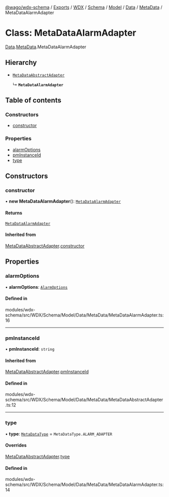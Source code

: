 [@wago/wdx-schema](../README.md) / [Exports](../modules.md) / [WDX](../modules/WDX.md) / [Schema](../modules/WDX.Schema.md) / [Model](../modules/WDX.Schema.Model.md) / [Data](../modules/WDX.Schema.Model.Data.md) / [MetaData](../modules/WDX.Schema.Model.Data.MetaData.md) / MetaDataAlarmAdapter

# Class: MetaDataAlarmAdapter

[Data](../modules/WDX.Schema.Model.Data.md).[MetaData](../modules/WDX.Schema.Model.Data.MetaData.md).MetaDataAlarmAdapter

## Hierarchy

- [`MetaDataAbstractAdapter`](WDX.Schema.Model.Data.MetaData.MetaDataAbstractAdapter.md)

  ↳ **`MetaDataAlarmAdapter`**

## Table of contents

### Constructors

- [constructor](WDX.Schema.Model.Data.MetaData.MetaDataAlarmAdapter.md#constructor)

### Properties

- [alarmOptions](WDX.Schema.Model.Data.MetaData.MetaDataAlarmAdapter.md#alarmoptions)
- [pmInstanceId](WDX.Schema.Model.Data.MetaData.MetaDataAlarmAdapter.md#pminstanceid)
- [type](WDX.Schema.Model.Data.MetaData.MetaDataAlarmAdapter.md#type)

## Constructors

### constructor

• **new MetaDataAlarmAdapter**(): [`MetaDataAlarmAdapter`](WDX.Schema.Model.Data.MetaData.MetaDataAlarmAdapter.md)

#### Returns

[`MetaDataAlarmAdapter`](WDX.Schema.Model.Data.MetaData.MetaDataAlarmAdapter.md)

#### Inherited from

[MetaDataAbstractAdapter](WDX.Schema.Model.Data.MetaData.MetaDataAbstractAdapter.md).[constructor](WDX.Schema.Model.Data.MetaData.MetaDataAbstractAdapter.md#constructor)

## Properties

### alarmOptions

• **alarmOptions**: [`AlarmOptions`](WDX.Schema.Model.Instance.AlarmOptions.md)

#### Defined in

modules/wdx-schema/src/WDX/Schema/Model/Data/MetaData/MetaDataAlarmAdapter.ts:16

___

### pmInstanceId

• **pmInstanceId**: `string`

#### Inherited from

[MetaDataAbstractAdapter](WDX.Schema.Model.Data.MetaData.MetaDataAbstractAdapter.md).[pmInstanceId](WDX.Schema.Model.Data.MetaData.MetaDataAbstractAdapter.md#pminstanceid)

#### Defined in

modules/wdx-schema/src/WDX/Schema/Model/Data/MetaData/MetaDataAbstractAdapter.ts:12

___

### type

• **type**: [`MetaDataType`](../enums/WDX.Schema.Model.Data.MetaData.MetaDataType.md) = `MetaDataType.ALARM_ADAPTER`

#### Overrides

[MetaDataAbstractAdapter](WDX.Schema.Model.Data.MetaData.MetaDataAbstractAdapter.md).[type](WDX.Schema.Model.Data.MetaData.MetaDataAbstractAdapter.md#type)

#### Defined in

modules/wdx-schema/src/WDX/Schema/Model/Data/MetaData/MetaDataAlarmAdapter.ts:14
